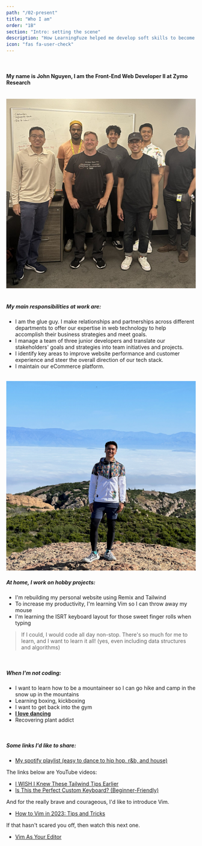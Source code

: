 ```yaml
---
path: "/02-present"
title: "Who I am"
order: "1B"
section: "Intro: setting the scene"
description: "How LearningFuze helped me develop soft skills to become an effective developer"
icon: "fas fa-user-check"
---
```


</br>

#### My name is John Nguyen, I am the Front-End Web Developer II at Zymo Research

</br>

<img src="./images/bio-professional.jpg">

</br>

</br>

##### My main responsibilities at work are:

- I am the glue guy. I make relationships and partnerships across different departments to offer our expertise in web technology to help accomplish their business strategies and meet goals.
- I manage a team of three junior developers and translate our stakeholders' goals and strategies into team initiatives and projects.
- I identify key areas to improve website performance and customer experience and steer the overall direction of our tech stack.
- I maintain our eCommerce platform.

</br>

<img src="./images/bio-personal.jpg">

</br>

##### At home, I work on hobby projects:

- I'm rebuilding my personal website using Remix and Tailwind
- To increase my productivity, I'm learning Vim so I can throw away my mouse
- I'm learning the ISRT keyboard layout for those sweet finger rolls when typing

> If I could, I would code all day non-stop. There's so much for me to learn, and I want to learn it all! (yes, even including data structures and algorithms)

</br>

##### When I'm not coding:

- I want to learn how to be a mountaineer so I can go hike and camp in the snow up in the mountains
- Learning boxing, kickboxing
- I want to get back into the gym
- <strong><u>I love dancing</u></strong>
- Recovering plant addict

</br>

##### Some links I'd like to share:

- [My spotify playlist (easy to dance to hip hop, r&b, and house)](https://open.spotify.com/playlist/3lxSdzjb4rGXZ1td1kkNZl?si=cxw0nUgtR36Id2S0VbFU_A&pi=u-HNJgU-wnQ9Oy)

The links below are YouTube videos:

- [I WISH I Knew These Tailwind Tips Earlier](https://youtu.be/QBajvZaWLXs?si=Lu0e3xx5aKS7-5ca)
- [Is This the Perfect Custom Keyboard? (Beginner-Friendly)](https://youtu.be/dg2TT1OJlQs?si=Etwj73aEOAWj9yJU)

And for the really brave and courageous, I'd like to introduce Vim.

- [How to Vim in 2023: Tips and Tricks](https://youtu.be/FrMRyXtiJkc?si=ONf7_JPb8gXWyr3d)

If that hasn't scared you off, then watch this next one.

- [Vim As Your Editor](https://youtu.be/X6AR2RMB5tE?si=wS_T0HLLDCXHiyNS)
